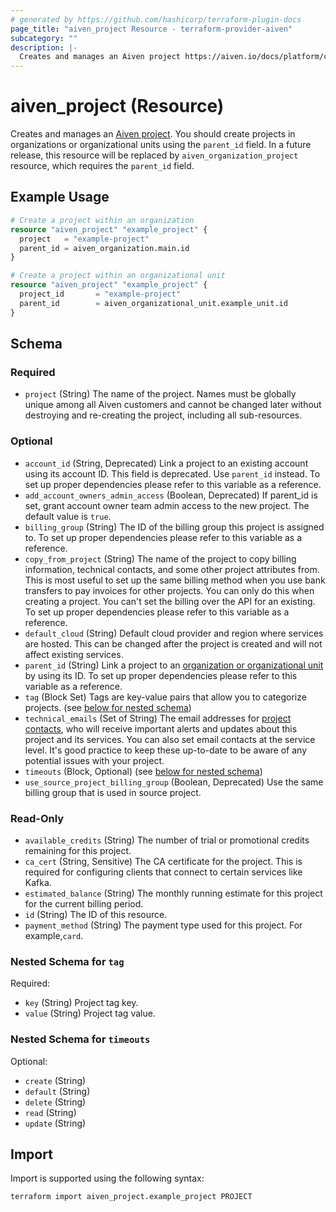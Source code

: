```yaml
---
# generated by https://github.com/hashicorp/terraform-plugin-docs
page_title: "aiven_project Resource - terraform-provider-aiven"
subcategory: ""
description: |-
  Creates and manages an Aiven project https://aiven.io/docs/platform/concepts/orgs-units-projects#projects. You should create projects in organizations or organizational units using the parent_id field. In a future release, this resource will be replaced by aiven_organization_project resource, which requires the parent_id field.
---
```


# aiven_project (Resource)

Creates and manages an [Aiven project](https://aiven.io/docs/platform/concepts/orgs-units-projects#projects). You should create projects in organizations or organizational units using the `parent_id` field. In a future release, this resource will be replaced by `aiven_organization_project` resource, which requires the `parent_id` field.

## Example Usage

```terraform
# Create a project within an organization
resource "aiven_project" "example_project" {
  project   = "example-project"
  parent_id = aiven_organization.main.id
}

# Create a project within an organizational unit
resource "aiven_project" "example_project" {
  project_id       = "example-project"
  parent_id        = aiven_organizational_unit.example_unit.id
}
```

<!-- schema generated by tfplugindocs -->
## Schema

### Required

- `project` (String) The name of the project. Names must be globally unique among all Aiven customers and cannot be changed later without destroying and re-creating the project, including all sub-resources.

### Optional

- `account_id` (String, Deprecated) Link a project to an existing account using its account ID. This field is deprecated. Use `parent_id` instead. To set up proper dependencies please refer to this variable as a reference.
- `add_account_owners_admin_access` (Boolean, Deprecated) If parent_id is set, grant account owner team admin access to the new project. The default value is `true`.
- `billing_group` (String) The ID of the billing group this project is assigned to. To set up proper dependencies please refer to this variable as a reference.
- `copy_from_project` (String) The name of the project to copy billing information, technical contacts, and some other project attributes from. This is most useful to set up the same billing method when you use bank transfers to pay invoices for other projects. You can only do this when creating a project. You can't set the billing over the API for an existing. To set up proper dependencies please refer to this variable as a reference.
- `default_cloud` (String) Default cloud provider and region where services are hosted. This can be changed after the project is created and will not affect existing services.
- `parent_id` (String) Link a project to an [organization or organizational unit](https://aiven.io/docs/platform/concepts/orgs-units-projects) by using its ID. To set up proper dependencies please refer to this variable as a reference.
- `tag` (Block Set) Tags are key-value pairs that allow you to categorize projects. (see [below for nested schema](#nestedblock--tag))
- `technical_emails` (Set of String) The email addresses for [project contacts](https://aiven.io/docs/platform/howto/technical-emails), who will receive important alerts and updates about this project and its services. You can also set email contacts at the service level. It's good practice to keep these up-to-date to be aware of any potential issues with your project.
- `timeouts` (Block, Optional) (see [below for nested schema](#nestedblock--timeouts))
- `use_source_project_billing_group` (Boolean, Deprecated) Use the same billing group that is used in source project.

### Read-Only

- `available_credits` (String) The number of trial or promotional credits remaining for this project.
- `ca_cert` (String, Sensitive) The CA certificate for the project. This is required for configuring clients that connect to certain services like Kafka.
- `estimated_balance` (String) The monthly running estimate for this project for the current billing period.
- `id` (String) The ID of this resource.
- `payment_method` (String) The payment type used for this project. For example,`card`.

<a id="nestedblock--tag"></a>
### Nested Schema for `tag`

Required:

- `key` (String) Project tag key.
- `value` (String) Project tag value.


<a id="nestedblock--timeouts"></a>
### Nested Schema for `timeouts`

Optional:

- `create` (String)
- `default` (String)
- `delete` (String)
- `read` (String)
- `update` (String)

## Import

Import is supported using the following syntax:

```shell
terraform import aiven_project.example_project PROJECT
```
